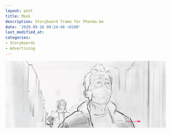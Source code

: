 ```yaml
---
layout: post
title: Mask
description: Storyboard frame for Pharma.be
date: '2020-09-16 09:24:48 +0100'
last_modified_at:
categories:
- Storyboards
- Advertising
---
```

![Pharma storyboard frame](/images/Pharma_003B.png)
